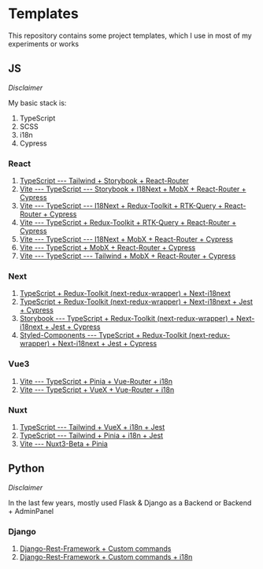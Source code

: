 # Templates
This repository contains some project templates, which I use in most of my experiments or works

## JS

*Disclaimer*

My basic stack is:
1. TypeScript
2. SCSS
3. i18n
4. Cypress

### React
1. [TypeScript --- Tailwind + Storybook + React-Router](https://github.com/OneEyed1366/templates/tree/react-tailwind-storybook-router)
2. [Vite --- TypeScript --- Storybook + I18Next + MobX + React-Router + Cypress](https://github.com/OneEyed1366/templates/tree/vite-react-typescript-storybook-i18n-mobx-router-cypress)
3. [Vite --- TypeScript --- I18Next + Redux-Toolkit + RTK-Query + React-Router + Cypress](https://github.com/OneEyed1366/templates/tree/vite-react-typescript-i18n-redux_toolkit-router-cypress)
4. [Vite --- TypeScript + Redux-Toolkit + RTK-Query + React-Router + Cypress](https://github.com/OneEyed1366/templates/tree/vite-react-typescript-redux_toolkit-router-cypress)
5. [Vite --- TypeScript --- I18Next + MobX + React-Router + Cypress](https://github.com/OneEyed1366/templates/tree/vite-react-typescript-i18n-mobx-router-cypress)
6. [Vite --- TypeScript + MobX + React-Router + Cypress](https://github.com/OneEyed1366/templates/tree/vite-react-typescript-mobx-router-cypress)
7. [Vite --- TypeScript --- Tailwind  + MobX + React-Router + Cypress](https://github.com/OneEyed1366/templates/tree/vite-react-typescript-tailwind-mobx-router-cypress)

### Next
1. [TypeScript + Redux-Toolkit (next-redux-wrapper) + Next-i18next](https://github.com/OneEyed1366/templates/tree/next-typescript-redux_toolkit-i18next)
2. [TypeScript + Redux-Toolkit (next-redux-wrapper) + Next-i18next + Jest + Cypress](https://github.com/OneEyed1366/templates/tree/next-typescript-redux_toolkit-i18next-jest-cypress)
3. [Storybook --- TypeScript + Redux-Toolkit (next-redux-wrapper) + Next-i18next + Jest + Cypress](https://github.com/OneEyed1366/templates/tree/next-typescript-storybook-redux_toolkit-i18n-jest-cypress)
4. [Styled-Components --- TypeScript + Redux-Toolkit (next-redux-wrapper) + Next-i18next + Jest + Cypress](https://github.com/OneEyed1366/templates/tree/next-typescript-styled_components-redux_toolkit-i18next-jest-cypress)

### Vue3
1. [Vite --- TypeScript + Pinia + Vue-Router + i18n](https://github.com/OneEyed1366/templates/tree/vite-vue3-typescript-pinia-router-i18n)
2. [Vite --- TypeScript + VueX + Vue-Router + i18n](https://github.com/OneEyed1366/templates/tree/vite-vue3-typescipt-vuex-i18n)

### Nuxt
1. [TypeScript --- Tailwind + VueX + i18n + Jest](https://github.com/OneEyed1366/templates/tree/nuxt-tailwind-vuex-i18n-jest)
2. [TypeScript --- Tailwind + Pinia + i18n + Jest](https://github.com/OneEyed1366/templates/tree/nuxt-tailwind-pinia-i18n)
3. [Vite --- Nuxt3-Beta + Pinia](https://github.com/OneEyed1366/templates/tree/vite-nuxt3-pinia)

## Python

*Disclaimer*

In the last few years, mostly used Flask & Django as a Backend or Backend + AdminPanel

### Django
1. [Django-Rest-Framework + Custom commands](https://github.com/OneEyed1366/templates/tree/drf-custom_commands)
2. [Django-Rest-Framework + Custom commands + i18n](https://github.com/OneEyed1366/templates/tree/drf-custom_commands-i18n)

